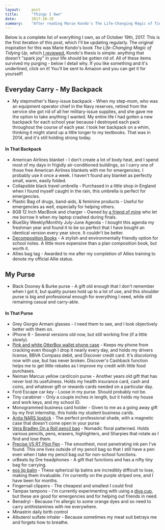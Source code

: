 ```yaml
---
layout:     post
title:      "Things I Own"
date:       2017-10-19
summary:    "After reading Marie Kondo's The Life-Changing Magic of Tidying Up I was inspired to get rid of everything I own that doesn't spark joy in my life. In doing so, I had to touch and truly consider throwing away everything I own. Here's what I decided to keep and why."
---
```


Below is a complete list of everything I own, as of October 19th, 2017. This is the first iteration of this post, which I'll be updating regularly. The original inspiration for this was Marie Kondo's book *The Life-Changing Magic of Tidying Up,* which [I reviewed.](/details/2017-10-16-The-Life-Changing-Magic-of-Tidying-Up) Kondo's thesis is simple: anything that doesn't "spark joy" in your life should be gotten rid of.
All of these items survived my purging - below I detail why. If you like something and it's underlined, click on it! You'll be sent to Amazon and you can get it for yourself!

## Everyday Carry - My Backpack

* My stepmother's Navy-issue backpack - When my step-mom, who was an equipment operator chief in the Navy reserves, retired from the service she got rid of all her military-issue supplies, and she gave me the option to take anything I wanted. My entire life I had gotten a new backpack for each school year because I destroyed each pack throughout the course of each year. I took her backpack on a whim, thinking it might stand up a little longer to my textbooks. That was in 2014, and it's still holding strong today.

#### In That Backpack

* American Airlines blanket - I don't create a lot of body heat, and I spend most of my days in frigidly air-conditioned buildings, so I carry one of those free American Airlines blankets with me for emergencies. I probably use it once a week. I haven't found any blanket as perfectly small, warm, easily folded. 
* Collapsible black travel umbrella - Purchased in a little shop in England when I found myself caught in the rain, this umbrella is perfect for emergencies. 
* Plastic Bag of drugs, band-aids, & feminine products - Useful for emergencies as well, especially for helping others. 
* 8GB 12 Inch MacBook and charger - Owned by [a friend of mine](http://christian.gen.co/) who let me borrow it when my laptop crashed during finals.
* BlueSky Weekly/Monthly July-June Agenda - I bought this agenda my freshman year and found it to be so perfect that I have bought an identical version every year since. It couldn't be better. 
* [Decomposition Books](http://amzn.to/2h3wYSX) - A stylish and environmentally friendly option for school notes. A little more expensive than a plan composition book, but worth it. 
* Allies bag tag - Awarded to me after my completion of Allies training to denote my official Allie status. 

## My Purse

* Black Dooney & Burke purse - A gift old enough that I don't remember when I got it, but quality purses hold up to a lot of use, and this shoulder purse is big and professional enough for everything I need, while still remaining casual and carry-able.

#### In That Purse

* Grey Giorgio Armani glasses - I need them to see, and I look objectively better with them on.
* iPhone 6 - Several versions old now, but still working fine (if a little slowly).
* [Pink and white OtterBox wallet phone case](http://amzn.to/2znYeCR) - Keeps my phone from cracking even though I drop it nearly every day, and holds my drivers license, BBVA Compass debit, and Discover credit card. It's discoloring now with use, but has never broken. Discover's Cashback function helps me to get little rebates as I improve my credit with little food purchases. 
* Neiman Marcus yellow card/coin purse - Another years old gift that has never lost its usefulness. Holds my health insurance card, cash and coins, and whatever gift or rewards cards needed on a particular day.
* Ford Escape car key - Loose in my purse. Should probably not be.
* Tiny carabiner - Only a couple inches in length, but it holds my house and work keys, and my school ID.
* Monogrammed business card holder - Given to me as a going away gift by my first internship, this holds my student business cards. 
* [Anita NARS lipstick](http://amzn.to/2iRYtzb) - The perfect professional shade, with a magnetic case that doesn't come open in your purse
* [Vera Bradley On a Roll pencil bag](http://amzn.to/2zpqNjg) - Nomadic floral patterned. Holds various pencils, pens, erasers, highlighters, and Sharpies that rotate as I find and lose them.
* [Precise V5 RT Pilot Pen](http://amzn.to/2zpqogK) - The smoothest, most penetrating ink pen I've found. This one lives outside of my pencil bag so that I still have a pen even when I take my pencil bag out for non-school functions.
* urBeats by Dre headphones - A gift that functions and has a nifty tiny bag for carrying. 
* [eos lip balm](http://amzn.to/2xNEpRb) - These spherical lip balms are incredibly difficult to lose, making them invaluable. I'm currently on the purple striped one, and I have been for months.
* Fingernail clippers - The cheapest and smallest I could find
* Tampax tampons - I'm currently experimenting with using a [diva cup,](http://amzn.to/2zqtBNt) but these are good for emergencies and for helping out friends in need. 
* Benadryl - Because I'm allergic to some orange dyes and so need to carry antihistamines with me everywhere. 
* Minastrin daily birth control
* Albuterol sulfate inhaler - Because sometimes my meat suit betrays me and forgets how to breathe. 